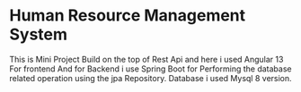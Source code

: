 # Human Resource Management System
 This is Mini Project Build on the top of Rest Api and here i used Angular 13 For frontend And for Backend i use Spring Boot for Performing the database related operation using the jpa Repository.
 Database i used Mysql 8 version.
